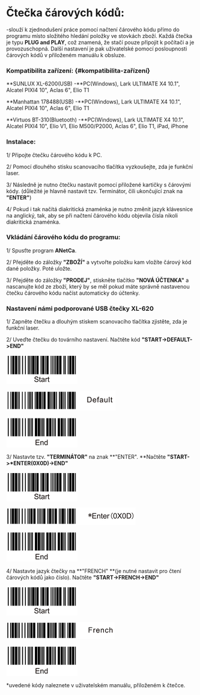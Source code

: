 # **Čtečka čárových kódů:**

-slouží k zjednodušení práce pomocí načtení čárového kódu přímo do programu místo složitého hledání položky ve stovkách zboží. Každá čtečka je typu **PLUG and PLAY**, což znamená, že stačí pouze připojit k počítači a je provozuschopná. Další nastavení je pak uživatelské pomocí posloupnosti čárových kódů v přiloženém manuálu k obsluze.

### Kompatibilita zařízení: {#kompatibilita-zařízení}

**SUNLUX XL-6200\(USB\) -**PC\(Windows\), Lark ULTIMATE X4 10.1", Alcatel PIXI4 10", Aclas 6", Elio T1

**Manhattan 178488\(USB\) -**PC\(Windows\), Lark ULTIMATE X4 10.1", Alcatel PIXI4 10", Aclas 6", Elio T1

**Virtuos BT-310\(Bluetooth\) -**PC\(Windows\), Lark ULTIMATE X4 10.1", Alcatel PIXI4 10", Elio V1, Elio M500/P2000, Aclas 6", Elio T1, iPad, iPhone

### Instalace:

1/ Připojte čtečku čárového kódu k PC.

2/ Pomocí dlouhého stisku scanovacího tlačítka vyzkoušejte, zda je funkční laser.

3/ Následně je nutno čtečku nastavit pomocí přiložené kartičky s čárovými kódy. \(důležité je hlavně nastavit tzv. Terminátor, čili ukončující znak na **"ENTER"**\)

4/ Pokud i tak načítá diakritická znaménka je nutno změnit jazyk klávesnice na anglický, tak, aby se při načtení čárového kódu objevila čísla nikoli diakritická znaménka.

### Vkládání čárového kódu do programu:

1/ Spusťte program **ANetCa**.

2/ Přejděte do záložky **"ZBOŽÍ"** a vytvořte položku kam vložíte čárový kód dané položky. Poté uložte.

3/ Přejděte do záložky **"PRODEJ"**, stiskněte tlačítko **"NOVÁ ÚČTENKA"** a nascanujte kód ze zboží, který by se měl pokud máte správně nastavenou čtečku čárového kódu načíst automaticky do účtenky.

### Nastavení námi podporované USB čtečky XL-620

1/ Zapněte čtečku a dlouhým stiskem scanovacího tlačítka zjistěte, zda je funkční laser.

2/ Uveďte čtečku do továrního nastavení. Načtěte kód **"START-&gt;DEFAULT-&gt;END"**

![](/assets/CTECKA-START.png)

![](/assets/CTECKA-DEFAULT.png)

![](/assets/CTECKA-END.png)

3/ Nastavte tzv. **"TERMINÁTOR"** na znak **"ENTER". **Načtěte **"START-&gt;\*ENTER\(0X0D\)-&gt;END"**

![](/assets/CTECKA-START.png)

![](/assets/CTECKA-ENTER.png)

![](/assets/CTECKA-END.png)

4/ Nastavte jazyk čtečky na **"FRENCH" **\(je nutné nastavit pro čtení čárových kódů jako číslo\). Načtěte **"START-&gt;FRENCH-&gt;END"**

![](/assets/CTECKA-START.png)

![](/assets/CTECKA-FRENCH.png)

![](/assets/CTECKA-END.png)

\*uvedené kódy naleznete v uživatelském manuálu, přiloženém k čtečce.

